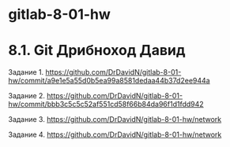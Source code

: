 # gitlab-8-01-hw
# 8.1. Git Дрибноход Давид

Задание 1.
https://github.com/DrDavidN/gitlab-8-01-hw/commit/a9e1e5a55d0b5ea99a8581dedaa44b37d2ee944a

Задание 2.
https://github.com/DrDavidN/gitlab-8-01-hw/commit/bbb3c5c5c52af551cd58f66b84da96f1d1fdd942

Задание 3.
https://github.com/DrDavidN/gitlab-8-01-hw/network

Задание 4.
https://github.com/DrDavidN/gitlab-8-01-hw/network

